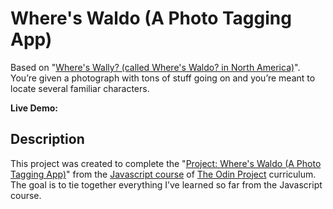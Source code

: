 # Where's Waldo (A Photo Tagging App)

Based on "[Where's Wally? (called Where's Waldo? in North America)](https://en.wikipedia.org/wiki/Where's_Wally%3F)". You’re given a photograph with tons of stuff going on and you’re meant to locate several familiar characters.

**Live Demo:** 

## Description

This project was created to complete the "[Project: Where's Waldo (A Photo Tagging App)](https://www.theodinproject.com/lessons/node-path-javascript-where-s-waldo-a-photo-tagging-app)" from the [Javascript course](https://www.theodinproject.com/paths/full-stack-javascript/courses/javascript) of [The Odin Project](https://www.theodinproject.com/) curriculum. The goal is to tie together everything I’ve learned so far from the Javascript course.
